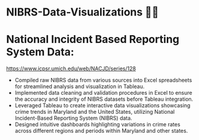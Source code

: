 # NIBRS-Data-Visualizations 👮🏾
# National Incident Based Reporting System Data:
https://www.icpsr.umich.edu/web/NACJD/series/128

- Compiled raw NIBRS data from various sources into Excel spreadsheets for streamlined analysis and visualization in Tableau.
- Implemented data cleaning and validation procedures in Excel to ensure the accuracy and integrity of NIBRS datasets before Tableau integration.
- Leveraged Tableau to create interactive data visualizations showcasing crime trends in Maryland and the United States, utilizing National Incident-Based Reporting System (NIBRS) data.
- Designed intuitive dashboards highlighting variations in crime rates across different regions and periods within Maryland and other states.
